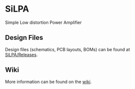 # SiLPA

Simple Low distortion Power Amplifier

## Design Files

Design files (schematics, PCB layouts, BOMs) can be found at [SiLPA/Releases](https://github.com/sinara-hw/SiLPA/releases).

## Wiki

More information can be found on the [wiki](https://github.com/sinara-hw/SiLPA/wiki).
